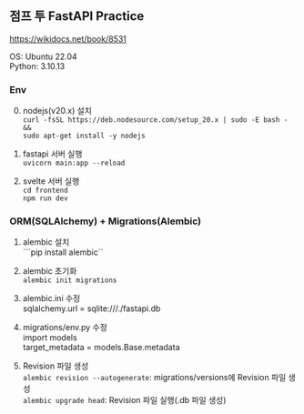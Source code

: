 ## 점프 투 FastAPI Practice
https://wikidocs.net/book/8531  

OS: Ubuntu 22.04  
Python: 3.10.13  

### Env
0. nodejs(v20.x) 설치  
```curl -fsSL https://deb.nodesource.com/setup_20.x | sudo -E bash - &&```  
```sudo apt-get install -y nodejs```

1. fastapi 서버 실행  
```uvicorn main:app --reload```  

2. svelte 서버 실행  
```cd frontend```  
```npm run dev```


### ORM(SQLAlchemy) + Migrations(Alembic)
1. alembic 설치  
```pip install alembic``  

2. alembic 초기화  
```alembic init migrations```  

3. alembic.ini 수정  
sqlalchemy.url = sqlite:///./fastapi.db  

4. migrations/env.py 수정  
import models    
target_metadata = models.Base.metadata  

5. Revision 파일 생성  
```alembic revision --autogenerate```: migrations/versions에 Revision 파일 생성  
```alembic upgrade head```: Revision 파일 실행(.db 파일 생성)  